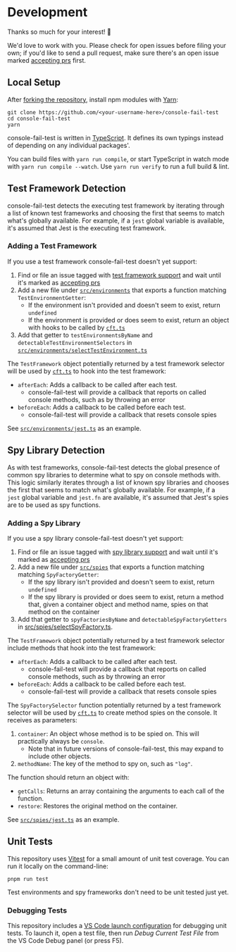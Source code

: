 # Development

Thanks so much for your interest! 🙌

We'd love to work with you.
Please check for open issues before filing your own; if you'd like to send a pull request, make sure there's an open issue marked [accepting prs](https://github.com/JoshuaKGoldberg/console-fail-test/labels/accepting%20prs) first.

## Local Setup

After [forking the repository](https://help.github.com/en/articles/fork-a-repo), install npm modules with [Yarn](https://yarnpkg.com):

```shell
git clone https://github.com/<your-username-here>/console-fail-test
cd console-fail-test
yarn
```

console-fail-test is written in [TypeScript](https://github.com/Microsoft/TypeScript).
It defines its own typings instead of depending on any individual packages'.

You can build files with `yarn run compile`, or start TypeScript in watch mode with `yarn run compile --watch`.
Use `yarn run verify` to run a full build & lint.

## Test Framework Detection

console-fail-test detects the executing test framework by iterating through a list of known test frameworks and choosing the first that seems to match what's globally available.
For example, if a `jest` global variable is available, it's assumed that Jest is the executing test framework.

### Adding a Test Framework

If you use a test framework console-fail-test doesn't yet support:

1. Find or file an issue tagged with [test framework support](https://github.com/JoshuaKGoldberg/console-fail-test/issues?q=is%3Aissue+is%3Aopen+label%3A%22test+framework+support%22) and wait until it's marked as [accepting prs](https://github.com/JoshuaKGoldberg/console-fail-test/labels/accepting%20prs)
2. Add a new file under [`src/environments`](../src/environments) that exports a function matching `TestEnvironmentGetter`:
   - If the environment isn't provided and doesn't seem to exist, return `undefined`
   - If the environment is provided or does seem to exist, return an object with hooks to be called by [`cft.ts`](../src/cft.ts)
3. Add that getter to `testEnvironmentsByName` and `detectableTestEnvironmentSelectors` in [`src/environments/selectTestEnvironment.ts`](../src/environments/selectTestEnvironment.ts)

The `TestFramework` object potentially returned by a test framework selector will be used by [`cft.ts`](../src/cft.ts) to hook into the test framework:

- `afterEach`: Adds a callback to be called after each test.
  - console-fail-test will provide a callback that reports on called console methods, such as by throwing an error
- `beforeEach`: Adds a callback to be called before each test.
  - console-fail-test will provide a callback that resets console spies

See [`src/environments/jest.ts`](../src/environments/jest.ts) as an example.

## Spy Library Detection

As with test frameworks, console-fail-test detects the global presence of common spy libraries to determine what to spy on console methods with.
This logic similarly iterates through a list of known spy libraries and chooses the first that seems to match what's globally available.
For example, if a `jest` global variable and `jest.fn` are available, it's assumed that Jest's spies are to be used as spy functions.

### Adding a Spy Library

If you use a spy library console-fail-test doesn't yet support:

1. Find or file an issue tagged with [spy library support](https://github.com/JoshuaKGoldberg/console-fail-test/issues?q=is%3Aissue+is%3Aopen+label%3A%22spy+library+support%22) and wait until it's marked as [accepting prs](https://github.com/JoshuaKGoldberg/console-fail-test/labels/accepting%20prs)
2. Add a new file under [`src/spies`](../src/spies) that exports a function matching matching `SpyFactoryGetter`:
   - If the spy library isn't provided and doesn't seem to exist, return `undefined`
   - If the spy library is provided or does seem to exist, return a method that, given a container object and method name, spies on that method on the container
3. Add that getter to `spyFactoriesByName` and `detectableSpyFactoryGetters` in [src/spies/selectSpyFactory.ts](../src/spies/selectSpyFactory.ts).

The `TestFramework` object potentially returned by a test framework selector include methods that hook into the test framework:

- `afterEach`: Adds a callback to be called after each test.
  - console-fail-test will provide a callback that reports on called console methods, such as by throwing an error
- `beforeEach`: Adds a callback to be called before each test.
  - console-fail-test will provide a callback that resets console spies

The `SpyFactorySelector` function potentially returned by a test framework selector will be used by [`cft.ts`](../src/cft.ts) to create method spies on the console.
It receives as parameters:

1. `container`: An object whose method is to be spied on. This will practically always be `console`.
   - Note that in future versions of console-fail-test, this may expand to include other objects.
2. `methodName`: The key of the method to spy on, such as `"log"`.

The function should return an object with:

- `getCalls`: Returns an array containing the arguments to each call of the function.
- `restore`: Restores the original method on the container.

See [`src/spies/jest.ts`](../src/spies/jest.ts) as an example.

## Unit Tests

This repository uses [Vitest](https://vitest.dev) for a small amount of unit test coverage.
You can run it locally on the command-line:

```shell
pnpm run test
```

Test environments and spy frameworks don't need to be unit tested just yet.

### Debugging Tests

This repository includes a [VS Code launch configuration](https://code.visualstudio.com/docs/editor/debugging) for debugging unit tests.
To launch it, open a test file, then run _Debug Current Test File_ from the VS Code Debug panel (or press F5).

